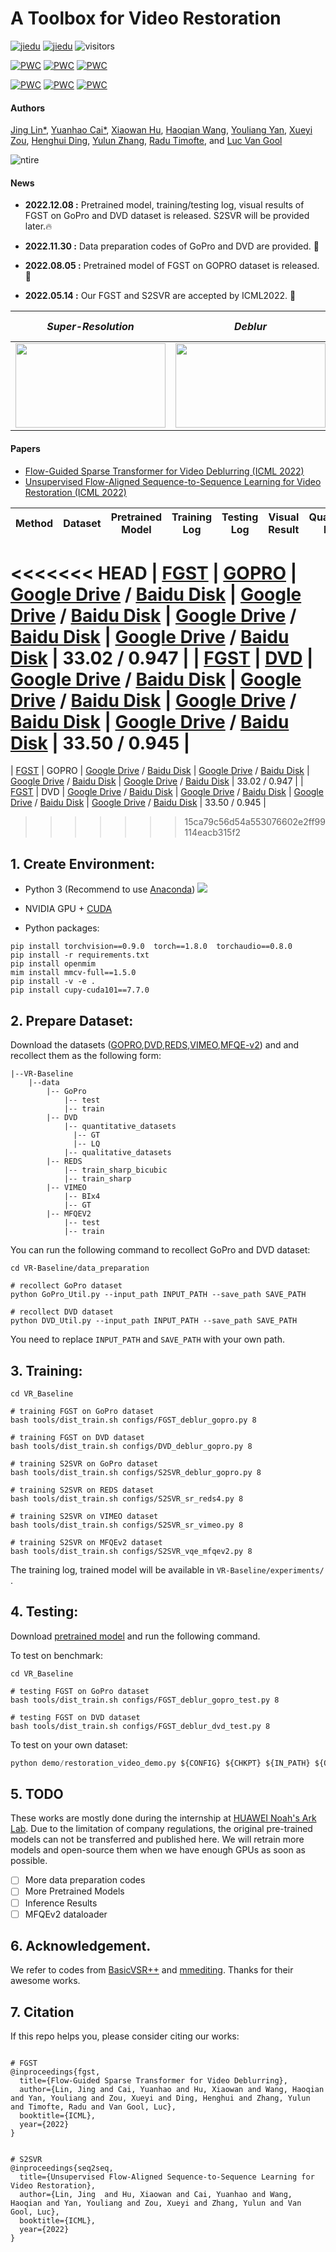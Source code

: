 # A Toolbox for Video Restoration
[![jiedu](https://img.shields.io/badge/中文解读-S2SVR-179bd3)](https://mp.weixin.qq.com/s/0Hqp2A8pjo1_Gn23LEpPXg)
[![jiedu](https://img.shields.io/badge/中文解读-FGST-179bd3)](https://zhuanlan.zhihu.com/p/563455469)
![visitors](https://visitor-badge.glitch.me/badge?page_id=linjing7/VR-Baseline)

[![PWC](https://img.shields.io/endpoint.svg?url=https://paperswithcode.com/badge/flow-guided-sparse-transformer-for-video/deblurring-on-dvd-1)](https://paperswithcode.com/sota/deblurring-on-dvd-1?p=flow-guided-sparse-transformer-for-video)
[![PWC](https://img.shields.io/endpoint.svg?url=https://paperswithcode.com/badge/flow-guided-sparse-transformer-for-video/deblurring-on-dvd)](https://paperswithcode.com/sota/deblurring-on-dvd?p=flow-guided-sparse-transformer-for-video)
[![PWC](https://img.shields.io/endpoint.svg?url=https://paperswithcode.com/badge/flow-guided-sparse-transformer-for-video/deblurring-on-gopro)](https://paperswithcode.com/sota/deblurring-on-gopro?p=flow-guided-sparse-transformer-for-video)
	
[![PWC](https://img.shields.io/endpoint.svg?url=https://paperswithcode.com/badge/unsupervised-flow-aligned-sequence-to/video-super-resolution-on-vimeo90k)](https://paperswithcode.com/sota/video-super-resolution-on-vimeo90k?p=unsupervised-flow-aligned-sequence-to)
[![PWC](https://img.shields.io/endpoint.svg?url=https://paperswithcode.com/badge/unsupervised-flow-aligned-sequence-to/deblurring-on-gopro)](https://paperswithcode.com/sota/deblurring-on-gopro?p=unsupervised-flow-aligned-sequence-to)
[![PWC](https://img.shields.io/endpoint.svg?url=https://paperswithcode.com/badge/unsupervised-flow-aligned-sequence-to/video-enhancement-on-mfqe-v2)](https://paperswithcode.com/sota/video-enhancement-on-mfqe-v2?p=unsupervised-flow-aligned-sequence-to)


#### Authors

 [Jing Lin*](https://scholar.google.com/citations?hl=zh-CN&user=SvaU2GMAAAAJ), [Yuanhao Cai*](https://caiyuanhao1998.github.io), [Xiaowan Hu](https://scholar.google.com/citations?user=a_WRvyIAAAAJ&hl=zh-CN), [Haoqian Wang](https://scholar.google.com.hk/citations?user=eldgnIYAAAAJ&hl=zh-CN), [Youliang Yan](https://scholar.google.com/citations?user=JPUwfAMAAAAJ&hl=th), [Xueyi Zou](https://xueyizou.github.io/), [Henghui Ding](https://henghuiding.github.io/), [Yulun Zhang](yulunzhang.com), [Radu Timofte](https://people.ee.ethz.ch/~timofter/), and [Luc Van Gool](https://ee.ethz.ch/the-department/faculty/professors/person-detail.OTAyMzM=.TGlzdC80MTEsMTA1ODA0MjU5.html)

![ntire](/figure/ntire.png)

#### News

- **2022.12.08 :** Pretrained model, training/testing log, visual results of FGST on GoPro and DVD dataset is released.  S2SVR will be provided later.🔥
- **2022.11.30 :** Data preparation codes of GoPro and DVD are provided. :high_brightness:

- **2022.08.05 :** Pretrained model of FGST on GOPRO dataset is released. :dizzy:
- **2022.05.14 :** Our FGST and S2SVR are accepted by ICML2022. :rocket: 

|            *Super-Resolution*             |             *Deblur*             |            *Compressed Video Enhancement*             |
| :------------------------------: | :-------------------------------: |  :-------------------------------: |
| <img src="./figure/lr2sr.gif"  height=135 width=240> | <img src="./figure/blur2sharp.gif" height=135 width=240> | <img src="./figure/compressed2enhanced.gif" height=135 width=240> |

#### Papers
- [Flow-Guided Sparse Transformer for Video Deblurring (ICML 2022)](https://arxiv.org/abs/2201.01893)
- [Unsupervised Flow-Aligned Sequence-to-Sequence Learning for Video Restoration (ICML 2022)](https://arxiv.org/abs/2205.10195)

|                  Method                  | Dataset | Pretrained Model | Training Log  | Testing Log  |                          Visual Result                           |                      Quantitative  Result                      |
| :--------------------------------------: | :--------: | :-------: | :---: | :---: | :----------------------------------------------------------: | :----------------------------------------------------------: |
<<<<<<< HEAD
| [FGST](https://arxiv.org/abs/2201.01893) |   [GOPRO](https://seungjunnah.github.io/Datasets/gopro)   | [Google Drive](https://drive.google.com/file/d/1hG-sYmCAWYxRTpUFz3enxvJrP9V0PCgk/view?usp=share_link) / [Baidu Disk](https://pan.baidu.com/s/1WkbfAgGw6G2W2VY8549P8w?pwd=VR11) | [Google Drive](https://drive.google.com/file/d/1MZjrML8adrrDbwmV_MgO3pSXMWQKcwXj/view?usp=share_link) / [Baidu Disk](https://pan.baidu.com/s/19-dovgSzODQPNogokx7EIQ?pwd=VR11) | [Google Drive](https://drive.google.com/file/d/1q0Obom4r21x7hMBx0BTJ3BiDtLBgjcYM/view?usp=share_link) /  [Baidu Disk](https://pan.baidu.com/s/1L61HUuw5KISZyN59FVMxXg?pwd=VR11) | [Google Drive](https://drive.google.com/drive/folders/1RTQmisGGpNV8OTh_YAwT2Z3XWeGpcVdK?usp=share_link) /  [Baidu Disk](https://pan.baidu.com/s/1BDeNloos9T14ay6Vi1_FLw?pwd=VR11) | 33.02 / 0.947 |
| [FGST](https://arxiv.org/abs/2201.01893) | [DVD](https://www.cs.ubc.ca/labs/imager/tr/2017/DeepVideoDeblurring/#dataset)  |  [Google Drive](https://drive.google.com/file/d/1L8kk3x7d3Ef0vN4ExU_VdXsz5POZjDgr/view?usp=share_link) / [Baidu Disk](https://pan.baidu.com/s/1l8AGhqNh07CQFpF10XoyeQ?pwd=VR11)  | [Google Drive](https://drive.google.com/file/d/1IggT0JCmq6J4wNTMSZGflzou2nU98jOb/view?usp=share_link) / [Baidu Disk](https://pan.baidu.com/s/1rj4NdB9l2v6QihtwK18Ghw?pwd=VR11) | [Google Drive](https://drive.google.com/file/d/1jhEjuB9Mtec6wrfDXWGeyFsxmM0j8DTL/view?usp=share_link) /  [Baidu Disk](https://pan.baidu.com/s/1zCCQ2WFcBwGIMgfWZCSxvA?pwd=VR11) | [Google Drive](https://drive.google.com/drive/folders/1hd-Fka1Ei27WSEwL5qn6romntkpxjZps?usp=share_link) /  [Baidu Disk](https://pan.baidu.com/s/1muukHrqKOFlyGsSqmmm1TQ?pwd=VR11) | 33.50 / 0.945 |
=======
| [FGST](https://arxiv.org/abs/2201.01893) |   GOPRO    | [Google Drive](https://drive.google.com/file/d/1hG-sYmCAWYxRTpUFz3enxvJrP9V0PCgk/view?usp=share_link) / [Baidu Disk](https://pan.baidu.com/s/1WkbfAgGw6G2W2VY8549P8w?pwd=VR11) | [Google Drive](https://drive.google.com/file/d/1MZjrML8adrrDbwmV_MgO3pSXMWQKcwXj/view?usp=share_link) / [Baidu Disk](https://pan.baidu.com/s/19-dovgSzODQPNogokx7EIQ?pwd=VR11) | [Google Drive](https://drive.google.com/file/d/1q0Obom4r21x7hMBx0BTJ3BiDtLBgjcYM/view?usp=share_link) / [Baidu Disk](https://pan.baidu.com/s/1L61HUuw5KISZyN59FVMxXg?pwd=VR11) | [Google Drive](https://drive.google.com/drive/folders/1RTQmisGGpNV8OTh_YAwT2Z3XWeGpcVdK?usp=share_link) / [Baidu Disk](https://pan.baidu.com/s/1BDeNloos9T14ay6Vi1_FLw?pwd=VR11) | 33.02 / 0.947 |
| [FGST](https://arxiv.org/abs/2201.01893) |   DVD      |  [Google Drive](https://drive.google.com/file/d/1L8kk3x7d3Ef0vN4ExU_VdXsz5POZjDgr/view?usp=share_link) / [Baidu Disk](https://pan.baidu.com/s/1l8AGhqNh07CQFpF10XoyeQ?pwd=VR11)  | [Google Drive](https://drive.google.com/file/d/1IggT0JCmq6J4wNTMSZGflzou2nU98jOb/view?usp=share_link) / [Baidu Disk](https://pan.baidu.com/s/1rj4NdB9l2v6QihtwK18Ghw?pwd=VR11) | [Google Drive](https://drive.google.com/file/d/1jhEjuB9Mtec6wrfDXWGeyFsxmM0j8DTL/view?usp=share_link) / [Baidu Disk](https://pan.baidu.com/s/1zCCQ2WFcBwGIMgfWZCSxvA?pwd=VR11) | [Google Drive](https://drive.google.com/drive/folders/1hd-Fka1Ei27WSEwL5qn6romntkpxjZps?usp=share_link) / [Baidu Disk](https://pan.baidu.com/s/1muukHrqKOFlyGsSqmmm1TQ?pwd=VR11) | 33.50 / 0.945 |
>>>>>>> 15ca79c56d54a553076602e2ff99114eacb315f2

## 1. Create Environment:

- Python 3 (Recommend to use [Anaconda](https://www.anaconda.com/download/#linux))
![](../../../../../../Applications/Typora.app/Contents/Resources/TypeMark/page-dist/static/media/icon.06a6aa23.png)
- NVIDIA GPU + [CUDA](https://developer.nvidia.com/cuda-downloads)

- Python packages:

```shell
pip install torchvision==0.9.0  torch==1.8.0  torchaudio==0.8.0
pip install -r requirements.txt
pip install openmim
mim install mmcv-full==1.5.0
pip install -v -e .
pip install cupy-cuda101==7.7.0
```

## 2. Prepare Dataset:

Download the datasets ([GOPRO](https://seungjunnah.github.io/Datasets/gopro),[DVD](https://www.cs.ubc.ca/labs/imager/tr/2017/DeepVideoDeblurring/#dataset),[REDS](https://seungjunnah.github.io/Datasets/reds.html),[VIMEO](http://toflow.csail.mit.edu/),[MFQE-v2](https://github.com/ryanxingql/mfqev2.0/wiki/MFQEv2-Dataset)) and and recollect them as the following form:

```shell
|--VR-Baseline
    |--data
    	|-- GoPro
    	    |-- test
    	    |-- train
    	|-- DVD
    	    |-- quantitative_datasets
    	      |-- GT
    	      |-- LQ
    	    |-- qualitative_datasets
    	|-- REDS
    	    |-- train_sharp_bicubic
    	    |-- train_sharp
    	|-- VIMEO
    	    |-- BIx4
    	    |-- GT
    	|-- MFQEV2
    	    |-- test
    	    |-- train
```

You can run the following command to recollect GoPro and DVD dataset:
```shell
cd VR-Baseline/data_preparation

# recollect GoPro dataset
python GoPro_Util.py --input_path INPUT_PATH --save_path SAVE_PATH

# recollect DVD dataset
python DVD_Util.py --input_path INPUT_PATH --save_path SAVE_PATH
```
You need to replace `INPUT_PATH` and `SAVE_PATH` with your own path.

## 3. Training:

```shell
cd VR_Baseline

# training FGST on GoPro dataset
bash tools/dist_train.sh configs/FGST_deblur_gopro.py 8

# training FGST on DVD dataset
bash tools/dist_train.sh configs/DVD_deblur_gopro.py 8

# training S2SVR on GoPro dataset
bash tools/dist_train.sh configs/S2SVR_deblur_gopro.py 8

# training S2SVR on REDS dataset
bash tools/dist_train.sh configs/S2SVR_sr_reds4.py 8

# training S2SVR on VIMEO dataset
bash tools/dist_train.sh configs/S2SVR_sr_vimeo.py 8

# training S2SVR on MFQEv2 dataset
bash tools/dist_train.sh configs/S2SVR_vqe_mfqev2.py 8
```

The training log, trained model will be available in `VR-Baseline/experiments/` . 


## 4. Testing:

Download [pretrained model](https://drive.google.com/drive/folders/1cmT0ti0-XwuCMcAhVEQWcD6rqCEwLo2T?usp=sharing) and run the following command.

To test on benchmark:
```shell
cd VR_Baseline

# testing FGST on GoPro dataset
bash tools/dist_train.sh configs/FGST_deblur_gopro_test.py 8

# testing FGST on DVD dataset
bash tools/dist_train.sh configs/FGST_deblur_dvd_test.py 8
```
To test on your own dataset:
```python
python demo/restoration_video_demo.py ${CONFIG} ${CHKPT} ${IN_PATH} ${OUT_PATH}
```

## 5.  TODO 

These works are mostly done during the internship at [HUAWEI Noah's Ark Lab](http://dev3.noahlab.com.hk/). Due to the limitation of company regulations, the original pre-trained models can not be transferred and published here. We will retrain more models and open-source them when we have enough GPUs as soon as possible. 

- [ ] More data preparation codes
- [ ] More Pretrained Models
- [ ] Inference Results
- [ ] MFQEv2 dataloader

## 6.  Acknowledgement.

We refer to codes from [BasicVSR++](https://github.com/ckkelvinchan/BasicVSR_PlusPlus) and [mmediting](https://github.com/open-mmlab/mmediting). Thanks for their awesome works.

## 7. Citation

If this repo helps you, please consider citing our works:

```shell

# FGST
@inproceedings{fgst,
  title={Flow-Guided Sparse Transformer for Video Deblurring},
  author={Lin, Jing and Cai, Yuanhao and Hu, Xiaowan and Wang, Haoqian and Yan, Youliang and Zou, Xueyi and Ding, Henghui and Zhang, Yulun and Timofte, Radu and Van Gool, Luc},
  booktitle={ICML},
  year={2022}
}


# S2SVR
@inproceedings{seq2seq,
  title={Unsupervised Flow-Aligned Sequence-to-Sequence Learning for Video Restoration},
  author={Lin, Jing  and Hu, Xiaowan and Cai, Yuanhao and Wang, Haoqian and Yan, Youliang and Zou, Xueyi and Zhang, Yulun and Van Gool, Luc},
  booktitle={ICML},
  year={2022}
}
```
